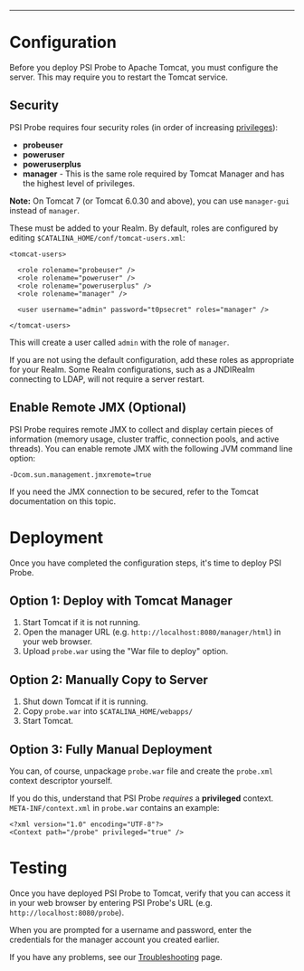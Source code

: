 

---


# Configuration #

Before you deploy PSI Probe to Apache Tomcat, you must configure the server.  This may require you to restart the Tomcat service.

## Security ##

PSI Probe requires four security roles (in order of increasing [privileges](Features#Features_by_Role.md)):

  * **probeuser**
  * **poweruser**
  * **poweruserplus**
  * **manager** - This is the same role required by Tomcat Manager and has the highest level of privileges.

**Note:** On Tomcat 7 (or Tomcat 6.0.30 and above), you can use `manager-gui` instead of `manager`.

These must be added to your Realm.  By default, roles are configured by editing `$CATALINA_HOME/conf/tomcat-users.xml`:

```
<tomcat-users>

  <role rolename="probeuser" />
  <role rolename="poweruser" />
  <role rolename="poweruserplus" />
  <role rolename="manager" />

  <user username="admin" password="t0psecret" roles="manager" />

</tomcat-users>
```

This will create a user called `admin` with the role of `manager`.

If you are not using the default configuration, add these roles as appropriate for your Realm.  Some Realm configurations, such as a JNDIRealm connecting to LDAP, will not require a server restart.

## Enable Remote JMX (Optional) ##

PSI Probe requires remote JMX to collect and display certain pieces of information (memory usage, cluster traffic, connection pools, and active threads).  You can enable remote JMX with the following JVM command line option:

```
-Dcom.sun.management.jmxremote=true
```

If you need the JMX connection to be secured, refer to the Tomcat documentation on this topic.

# Deployment #

Once you have completed the configuration steps, it's time to deploy PSI Probe.

## Option 1: Deploy with Tomcat Manager ##

  1. Start Tomcat if it is not running.
  1. Open the manager URL (e.g. `http://localhost:8080/manager/html`) in your web browser.
  1. Upload `probe.war` using the "War file to deploy" option.

## Option 2: Manually Copy to Server ##

  1. Shut down Tomcat if it is running.
  1. Copy `probe.war` into `$CATALINA_HOME/webapps/`
  1. Start Tomcat.

## Option 3: Fully Manual Deployment ##

You can, of course, unpackage `probe.war` file and create the `probe.xml` context descriptor yourself.

If you do this, understand that PSI Probe _requires_ a **privileged** context.  `META-INF/context.xml` in `probe.war` contains an example:

```
<?xml version="1.0" encoding="UTF-8"?>
<Context path="/probe" privileged="true" />
```

# Testing #

Once you have deployed PSI Probe to Tomcat, verify that you can access it in your web browser by entering PSI Probe's URL (e.g. `http://localhost:8080/probe`).

When you are prompted for a username and password, enter the credentials for the manager account you created earlier.

If you have any problems, see our [Troubleshooting](Troubleshooting.md) page.